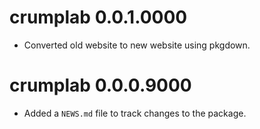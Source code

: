 # crumplab 0.0.1.0000

* Converted old website to new website using pkgdown.

# crumplab 0.0.0.9000

* Added a `NEWS.md` file to track changes to the package.
